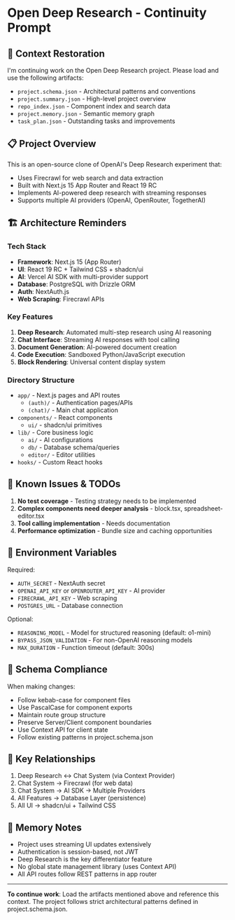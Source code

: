 # Open Deep Research - Continuity Prompt

## 🔄 Context Restoration

I'm continuing work on the Open Deep Research project. Please load and use the following artifacts:
- `project.schema.json` - Architectural patterns and conventions
- `project.summary.json` - High-level project overview
- `repo_index.json` - Component index and search data
- `project.memory.json` - Semantic memory graph
- `task_plan.json` - Outstanding tasks and improvements

## 📋 Project Overview

This is an open-source clone of OpenAI's Deep Research experiment that:
- Uses Firecrawl for web search and data extraction
- Built with Next.js 15 App Router and React 19 RC
- Implements AI-powered deep research with streaming responses
- Supports multiple AI providers (OpenAI, OpenRouter, TogetherAI)

## 🏗️ Architecture Reminders

### Tech Stack
- **Framework**: Next.js 15 (App Router)
- **UI**: React 19 RC + Tailwind CSS + shadcn/ui
- **AI**: Vercel AI SDK with multi-provider support
- **Database**: PostgreSQL with Drizzle ORM
- **Auth**: NextAuth.js
- **Web Scraping**: Firecrawl APIs

### Key Features
1. **Deep Research**: Automated multi-step research using AI reasoning
2. **Chat Interface**: Streaming AI responses with tool calling
3. **Document Generation**: AI-powered document creation
4. **Code Execution**: Sandboxed Python/JavaScript execution
5. **Block Rendering**: Universal content display system

### Directory Structure
- `app/` - Next.js pages and API routes
  - `(auth)/` - Authentication pages/APIs
  - `(chat)/` - Main chat application
- `components/` - React components
  - `ui/` - shadcn/ui primitives
- `lib/` - Core business logic
  - `ai/` - AI configurations
  - `db/` - Database schema/queries
  - `editor/` - Editor utilities
- `hooks/` - Custom React hooks

## 🚧 Known Issues & TODOs

1. **No test coverage** - Testing strategy needs to be implemented
2. **Complex components need deeper analysis** - block.tsx, spreadsheet-editor.tsx
3. **Tool calling implementation** - Needs documentation
4. **Performance optimization** - Bundle size and caching opportunities

## 🔐 Environment Variables

Required:
- `AUTH_SECRET` - NextAuth secret
- `OPENAI_API_KEY` or `OPENROUTER_API_KEY` - AI provider
- `FIRECRAWL_API_KEY` - Web scraping
- `POSTGRES_URL` - Database connection

Optional:
- `REASONING_MODEL` - Model for structured reasoning (default: o1-mini)
- `BYPASS_JSON_VALIDATION` - For non-OpenAI reasoning models
- `MAX_DURATION` - Function timeout (default: 300s)

## 🎯 Schema Compliance

When making changes:
- Follow kebab-case for component files
- Use PascalCase for component exports
- Maintain route group structure
- Preserve Server/Client component boundaries
- Use Context API for client state
- Follow existing patterns in project.schema.json

## 🔗 Key Relationships

1. Deep Research ↔ Chat System (via Context Provider)
2. Chat System → Firecrawl (for web data)
3. Chat System → AI SDK → Multiple Providers
4. All Features → Database Layer (persistence)
5. All UI → shadcn/ui + Tailwind CSS

## 📝 Memory Notes

- Project uses streaming UI updates extensively
- Authentication is session-based, not JWT
- Deep Research is the key differentiator feature
- No global state management library (uses Context API)
- All API routes follow REST patterns in app router

---

**To continue work**: Load the artifacts mentioned above and reference this context. The project follows strict architectural patterns defined in project.schema.json. 